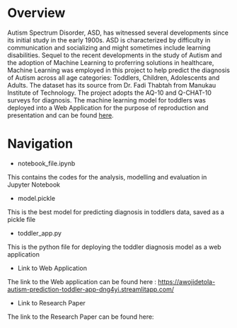 # Overview
Autism Spectrum Disorder, ASD, has witnessed several developments since its initial study in the early 1900s. ASD is characterized by difficulty in communication and socializing and might sometimes include learning disabilities. Sequel to the recent developments in the study of Autism and the adoption of Machine Learning to proferring solutions in healthcare, Machine Learning was employed in this project to help predict the diagnosis of Autism across all age categories: Toddlers, Children, Adolescents and Adults. The dataset has its source from Dr. Fadi Thabtah from Manukau Institute of Technology. The project adopts the AQ-10 and Q-CHAT-10 surveys for diagnosis. The machine learning model for toddlers was deployed into a Web Application for the purpose of reproduction and presentation and can be found [here](https://awojidetola-autism-prediction-toddler-app-dng4yi.streamlitapp.com/).

# Navigation

+ notebook_file.ipynb

This contains the codes for the analysis, modelling and evaluation in Jupyter Notebook

+ model.pickle

This is the best model for predicting diagnosis in toddlers data, saved as a pickle file

+ toddler_app.py

This is the python file for deploying the toddler diagnosis model as a web application

+ Link to Web Application

The link to the Web application can be found here : https://awojidetola-autism-prediction-toddler-app-dng4yi.streamlitapp.com/

+ Link to Research Paper

The link to the Research Paper can be found here: 


